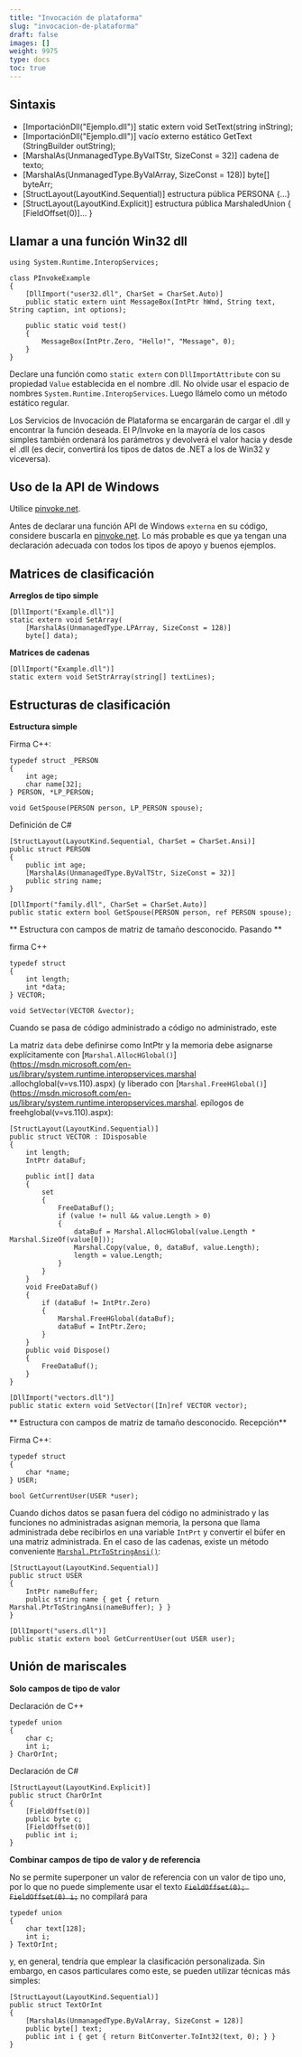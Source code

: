 ```yaml
---
title: "Invocación de plataforma"
slug: "invocacion-de-plataforma"
draft: false
images: []
weight: 9975
type: docs
toc: true
---
```


## Sintaxis
- [ImportaciónDll("Ejemplo.dll")]
static extern void SetText(string inString);
- [ImportaciónDll("Ejemplo.dll")]
vacío externo estático GetText (StringBuilder outString);
- [MarshalAs(UnmanagedType.ByValTStr, SizeConst = 32)] cadena de texto;
- [MarshalAs(UnmanagedType.ByValArray, SizeConst = 128)] byte[] byteArr;
- [StructLayout(LayoutKind.Sequential)] estructura pública PERSONA {...}
- [StructLayout(LayoutKind.Explicit)] estructura pública MarshaledUnion { [FieldOffset(0)]... }


## Llamar a una función Win32 dll
    using System.Runtime.InteropServices;

    class PInvokeExample
    {
        [DllImport("user32.dll", CharSet = CharSet.Auto)]
        public static extern uint MessageBox(IntPtr hWnd, String text, String caption, int options);

        public static void test()
        {
            MessageBox(IntPtr.Zero, "Hello!", "Message", 0);
        }
    }

Declare una función como `static extern` con `DllImportAttribute` con su propiedad `Value` establecida en el nombre .dll. No olvide usar el espacio de nombres `System.Runtime.InteropServices`. Luego llámelo como un método estático regular.

Los Servicios de Invocación de Plataforma se encargarán de cargar el .dll y encontrar la función deseada. El P/Invoke en la mayoría de los casos simples también ordenará los parámetros y devolverá el valor hacia y desde el .dll (es decir, convertirá los tipos de datos de .NET a los de Win32 y viceversa).



## Uso de la API de Windows
Utilice [pinvoke.net](http://pinvoke.net/).

Antes de declarar una función API de Windows `externa` en su código, considere buscarla en [pinvoke.net](http://pinvoke.net/). Lo más probable es que ya tengan una declaración adecuada con todos los tipos de apoyo y buenos ejemplos.

## Matrices de clasificación
**Arreglos de tipo simple**

    [DllImport("Example.dll")]
    static extern void SetArray(
        [MarshalAs(UnmanagedType.LPArray, SizeConst = 128)]
        byte[] data);

**Matrices de cadenas**

    [DllImport("Example.dll")]
    static extern void SetStrArray(string[] textLines);


## Estructuras de clasificación
**Estructura simple**

Firma C++:

    typedef struct _PERSON
    {
        int age;
        char name[32];
    } PERSON, *LP_PERSON;

    void GetSpouse(PERSON person, LP_PERSON spouse);

Definición de C#

    [StructLayout(LayoutKind.Sequential, CharSet = CharSet.Ansi)]
    public struct PERSON
    {
        public int age;
        [MarshalAs(UnmanagedType.ByValTStr, SizeConst = 32)]
        public string name;
    }

    [DllImport("family.dll", CharSet = CharSet.Auto)]
    public static extern bool GetSpouse(PERSON person, ref PERSON spouse);

** Estructura con campos de matriz de tamaño desconocido. Pasando **

firma C++

    typedef struct
    {
        int length;
        int *data;
    } VECTOR;

    void SetVector(VECTOR &vector);

Cuando se pasa de código administrado a código no administrado, este

La matriz `data` debe definirse como IntPtr y la memoria debe asignarse explícitamente con [`Marshal.AllocHGlobal()`](https://msdn.microsoft.com/en-us/library/system.runtime.interopservices.marshal .allochglobal(v=vs.110).aspx) (y liberado con [`Marshal.FreeHGlobal()`](https://msdn.microsoft.com/en-us/library/system.runtime.interopservices.marshal. epílogos de freehglobal(v=vs.110).aspx):

    [StructLayout(LayoutKind.Sequential)]
    public struct VECTOR : IDisposable
    {
        int length;
        IntPtr dataBuf;

        public int[] data
        {
            set
            {
                FreeDataBuf();
                if (value != null && value.Length > 0)
                {
                    dataBuf = Marshal.AllocHGlobal(value.Length * Marshal.SizeOf(value[0]));
                    Marshal.Copy(value, 0, dataBuf, value.Length);
                    length = value.Length;
                }
            }
        }
        void FreeDataBuf()
        {
            if (dataBuf != IntPtr.Zero)
            {
                Marshal.FreeHGlobal(dataBuf);
                dataBuf = IntPtr.Zero;
            }
        }
        public void Dispose()
        {
            FreeDataBuf();
        }
    }

    [DllImport("vectors.dll")]
    public static extern void SetVector([In]ref VECTOR vector);

** Estructura con campos de matriz de tamaño desconocido. Recepción**

Firma C++:

    typedef struct
    {
        char *name;
    } USER;

    bool GetCurrentUser(USER *user);

Cuando dichos datos se pasan fuera del código no administrado y las funciones no administradas asignan memoria, la persona que llama administrada debe recibirlos en una variable `IntPrt` y convertir el búfer en una matriz administrada. En el caso de las cadenas, existe un método conveniente [`Marshal.PtrToStringAnsi()`](https://msdn.microsoft.com/en-us/library/7b620dhe(v=vs.110).aspx):

    [StructLayout(LayoutKind.Sequential)]
    public struct USER
    {
        IntPtr nameBuffer;
        public string name { get { return Marshal.PtrToStringAnsi(nameBuffer); } }
    }

    [DllImport("users.dll")]
    public static extern bool GetCurrentUser(out USER user);


## Unión de mariscales
**Solo campos de tipo de valor**

Declaración de C++

    typedef union
    {
        char c;
        int i;
    } CharOrInt;


Declaración de C#

    [StructLayout(LayoutKind.Explicit)]
    public struct CharOrInt
    {
        [FieldOffset(0)]
        public byte c;
        [FieldOffset(0)]
        public int i;
    }

**Combinar campos de tipo de valor y de referencia**

No se permite superponer un valor de referencia con un valor de tipo uno, por lo que no puede simplemente usar el texto <del>`FieldOffset(0); FieldOffset(0) i;`</del> no compilará para

    typedef union
    {
        char text[128];
        int i;
    } TextOrInt;

y, en general, tendría que emplear la clasificación personalizada. Sin embargo, en casos particulares como este, se pueden utilizar técnicas más simples:

    [StructLayout(LayoutKind.Sequential)]
    public struct TextOrInt
    {
        [MarshalAs(UnmanagedType.ByValArray, SizeConst = 128)]
        public byte[] text;
        public int i { get { return BitConverter.ToInt32(text, 0); } }
    }



